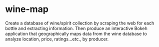 # wine-map
Create a database of wine/spirit collection by scraping the web for each bottle and extracting information. Then produce an interactive Bokeh application that geographically maps data from the wine database to analyze location, price, ratings...etc., by producer.
